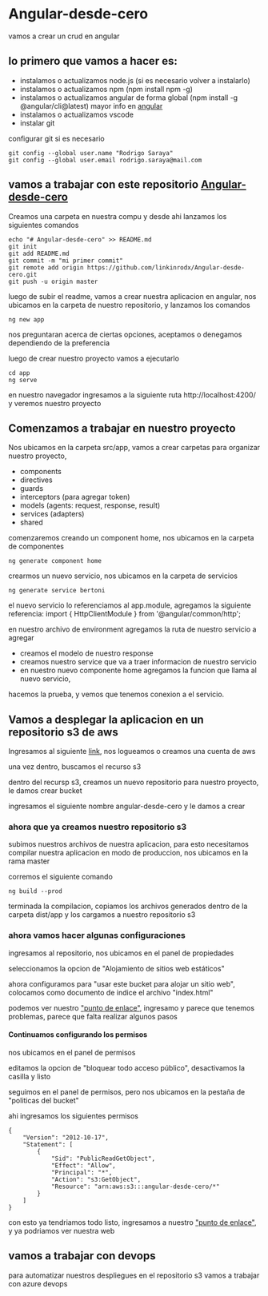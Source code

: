 ﻿# Angular-desde-cero

vamos a crear un crud en angular

## lo primero que vamos a hacer es:

- instalamos o actualizamos node.js (si es necesario volver a instalarlo)
- instalamos o actualizamos npm (npm install npm -g)
- instalamos o actualizamos angular de forma global (npm install -g @angular/cli@latest) mayor info en [angular](https://stackoverflow.com/questions/43931986/how-to-upgrade-angular-cli-to-the-latest-version)
- instalamos o actualizamos vscode
- instalar git

configurar git si es necesario

```
git config --global user.name "Rodrigo Saraya"
git config --global user.email rodrigo.saraya@mail.com
```
    
## vamos a trabajar con este repositorio [Angular-desde-cero](https://github.com/linkinrodx/Angular-desde-cero)

Creamos una carpeta en nuestra compu y desde ahi lanzamos los siguientes comandos
```
echo "# Angular-desde-cero" >> README.md
git init
git add README.md
git commit -m "mi primer commit"
git remote add origin https://github.com/linkinrodx/Angular-desde-cero.git
git push -u origin master
```

luego de subir el readme, vamos a crear nuestra aplicacion en angular, nos ubicamos en la carpeta de nuestro repositorio, y lanzamos los comandos

```
ng new app
```

nos preguntaran acerca de ciertas opciones, aceptamos o denegamos dependiendo de la preferencia

luego de crear nuestro proyecto vamos a ejecutarlo

```
cd app
ng serve
```

en nuestro navegador ingresamos a la siguiente ruta http://localhost:4200/ y veremos nuestro proyecto


## Comenzamos a trabajar en nuestro proyecto

Nos ubicamos en la carpeta src/app, vamos a crear carpetas para organizar nuestro proyecto, 

- components
- directives
- guards
- interceptors (para agregar token)
- models (agents:  request, response, result)
- services (adapters)
- shared

comenzaremos creando un component home, nos ubicamos en la carpeta de componentes
```
ng generate component home
```

crearmos un nuevo servicio, nos ubicamos en la carpeta de servicios
```
ng generate service bertoni
```
el nuevo servicio lo referenciamos al app.module, agregamos la siguiente referencia: import { HttpClientModule } from '@angular/common/http';

en nuestro archivo de environment agregamos la ruta de nuestro servicio a agregar

- creamos el modelo de nuestro response
- creamos nuestro service que va a traer informacion de nuestro servicio
- en nuestro nuevo componente home agregamos la funcion que llama al nuevo servicio,

hacemos la prueba, y vemos que tenemos conexion a el servicio.

## Vamos a desplegar la aplicacion en un repositorio s3 de aws

Ingresamos al siguiente [link](https://console.aws.amazon.com/console/home), nos logueamos o creamos una cuenta de aws

una vez dentro, buscamos el recurso s3

dentro del recursp s3, creamos un nuevo repositorio para nuestro proyecto, le damos crear bucket

ingresamos el siguiente nombre angular-desde-cero y le damos a crear

### ahora que ya creamos nuestro repositorio s3

subimos nuestros archivos de nuestra aplicacion, para esto necesitamos compilar nuestra aplicacion en modo de produccion, nos ubicamos en la rama master

corremos el siguiente comando

```
ng build --prod
```

terminada la compilacion, copiamos los archivos generados dentro de la carpeta dist/app y los cargamos a nuestro repositorio s3

### ahora vamos hacer algunas configuraciones

ingresamos al repositorio, nos ubicamos en el panel de propiedades

seleccionamos la opcion de "Alojamiento de sitios web estáticos"

ahora configuramos para "usar este bucket para alojar un sitio web", colocamos como documento de indice el archivo "index.html"

podemos ver nuestro ["punto de enlace"](http://angular-desde-cero.s3-website.us-east-2.amazonaws.com), ingresamo y parece que tenemos problemas, parece que falta realizar algunos pasos

#### Continuamos configurando los permisos

nos ubicamos en el panel de permisos

editamos la opcion de "bloquear todo acceso público", desactivamos la casilla y listo

seguimos en el panel de permisos, pero nos ubicamos en la pestaña de "politicas del bucket"

ahi ingresamos los siguientes permisos

```
{
    "Version": "2012-10-17",
    "Statement": [
        {
            "Sid": "PublicReadGetObject",
            "Effect": "Allow",
            "Principal": "*",
            "Action": "s3:GetObject",
            "Resource": "arn:aws:s3:::angular-desde-cero/*"
        }
    ]
}
```

con esto ya tendriamos todo listo, ingresamos a nuestro ["punto de enlace"](http://angular-desde-cero.s3-website.us-east-2.amazonaws.com), y ya podriamos ver nuestra web

## vamos a trabajar con devops

para automatizar nuestros despliegues en el repositorio s3 vamos a trabajar con azure devops
